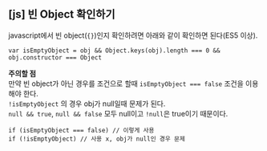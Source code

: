 ## [js] 빈 Object 확인하기

javascript에서 빈 object(`{}`)인지 확인하려면 아래와 같이 확인하면 된다(ES5 이상).
```
var isEmptyObject = obj && Object.keys(obj).length === 0 && obj.constructor === Object
```

**주의할 점**  
만약 빈 object가 아닌 경우를 조건으로 할때 `isEmptyObject === false` 조건을 이용해야 한다.  
`!isEmptyObject` 의 경우 obj가 null일때 문제가 된다.  
`null && true`, `null && false` 모두 null이고 `!null`은 true이기 때문이다.
```
if (isEmptyObject === false) // 이렇게 사용
if (!isEmptyObject) // 사용 x, obj가 null인 경우 문제
```